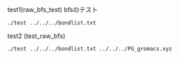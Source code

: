 
test1(raw_bfs_test)
bfsのテスト
```
./test ../../../bondlist.txt
```

test2 (test_raw_bfs)
```
./test ../../../bondlist.txt ../../../PG_gromacs.xyz
```